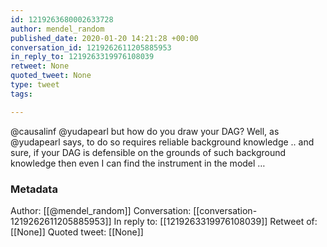 ```yaml
---
id: 1219263680002633728
author: mendel_random
published_date: 2020-01-20 14:21:28 +00:00
conversation_id: 1219262611205885953
in_reply_to: 1219263319976108039
retweet: None
quoted_tweet: None
type: tweet
tags:

---
```


@causalinf @yudapearl but how do you draw your DAG? Well, as @yudapearl says, to do so requires reliable background knowledge .. and sure, if your DAG is defensible on the grounds of such background knowledge then even I can find the instrument in the model …

### Metadata

Author: [[@mendel_random]]
Conversation: [[conversation-1219262611205885953]]
In reply to: [[1219263319976108039]]
Retweet of: [[None]]
Quoted tweet: [[None]]
